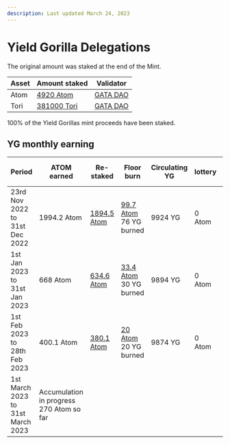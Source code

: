```yaml
---
description: Last updated March 24, 2023
---
```


# Yield Gorilla Delegations

The original amount was staked at the end of the Mint.&#x20;

| Asset | Amount staked                                                                                       | Validator                                                                                                  |
| ----- | --------------------------------------------------------------------------------------------------- | ---------------------------------------------------------------------------------------------------------- |
| Atom  | [4920 Atom](https://www.mintscan.io/cosmos/account/cosmos1p454fm4rerxddn0uppen8hvckceylf7p7a2jpf)   | [GATA DAO](https://www.mintscan.io/cosmos/validators/cosmosvaloper10unx6s0cdqntvrumd5hs07rgd5ytcztqh8etw6) |
| Tori  | [381000 Tori](https://www.mintscan.io/teritori/account/tori1p454fm4rerxddn0uppen8hvckceylf7pufam6e) | [GATA DAO](https://www.mintscan.io/teritori/validators/torivaloper1dyduggaqthztgm8tnk59flkeu3l3qvpzhhd6hn) |

100% of the Yield Gorillas mint proceeds have been staked.&#x20;

## YG monthly earning&#x20;

| Period                            | ATOM earned                               | Re-staked                                                                                                             | Floor burn                                                                                                                                           | Circulating YG | lottery | Total Atom staked | Total Tori staked |
| --------------------------------- | ----------------------------------------- | --------------------------------------------------------------------------------------------------------------------- | ---------------------------------------------------------------------------------------------------------------------------------------------------- | -------------- | ------- | ----------------- | ----------------- |
| 23rd Nov 2022  to 31st Dec 2022   | 1994.2 Atom                               | [1894.5 Atom](https://www.mintscan.io/cosmos/txs/A108F804A5C41841365B1716BC3C127644D861331BE7B7270422CC4C78A9C3A1)    | <p><a href="https://www.mintscan.io/cosmos/txs/4F1C237DAA87E387CC5FC2FB4724E011091D32758593380BC12B8F3FB9209E26">99.7 Atom</a><br>76 YG burned </p>  | 9924 YG        | 0 Atom  | 6814.5 Atom       | 381000 Tori       |
| 1st Jan 2023 to 31st Jan 2023     | 668 Atom                                  | [634.6 Atom](https://www.mintscan.io/cosmos/account/cosmos1p454fm4rerxddn0uppen8hvckceylf7p7a2jpf)                    | <p><a href="https://www.mintscan.io/cosmos/txs/643BD1C052BEFE55151FD20F3C407E62F3D655CC531187BCAD7B640B5840DA53">33.4 Atom</a><br>30 YG  burned </p> | 9894 YG        | 0 Atom  | 7449.1 Atom       | 381000 Tori       |
| 1st Feb 2023 to 28th Feb 2023     | 400.1 Atom                                | [380.1 Atom](https://www.mintscan.io/cosmos/account/cosmos1p454fm4rerxddn0uppen8hvckceylf7p7a2jpf)                    | <p><a href="https://www.mintscan.io/cosmos/txs/D5ABB88E743BDFA18F31B9FB0A8C6D00AA99F8E9E160C55E752943215A856479">20 Atom</a><br>20 YG burned</p>     | 9874 YG        | 0 Atom  | 7829.2 Atom       | 381000 Tori       |
| 1st March 2023 to 31st March 2023 | Accumulation in progress 270 Atom so far  |                                                                                                                       |                                                                                                                                                      |                |         |                   |                   |

